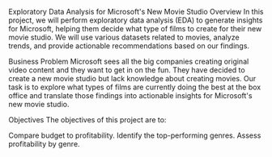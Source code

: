 Exploratory Data Analysis for Microsoft's New Movie Studio
Overview
In this project, we will perform exploratory data analysis (EDA) to generate insights for Microsoft, helping them decide what type of films to create for their new movie studio. We will use various datasets related to movies, analyze trends, and provide actionable recommendations based on our findings.

Business Problem
Microsoft sees all the big companies creating original video content and they want to get in on the fun. They have decided to create a new movie studio but lack knowledge about creating movies. Our task is to explore what types of films are currently doing the best at the box office and translate those findings into actionable insights for Microsoft's new movie studio.

Objectives
The objectives of this project are to:

Compare budget to profitability.
Identify the top-performing genres.
Assess profitability by genre.
